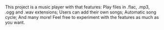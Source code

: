This project is a music player with that features:
Play files in .flac, .mp3, .ogg and .wav extensions;
Users can add their own songs;
Automatic song cycle;
And many more! Feel free to experiment with the features as much as you want.
